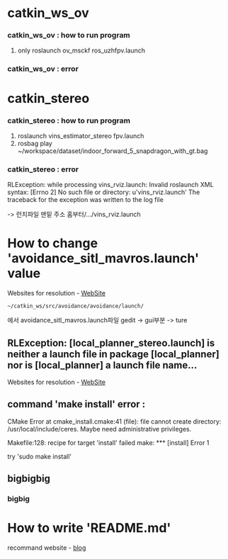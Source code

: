 # catkin_ws_ov
### catkin_ws_ov : how to run program
1. only	roslaunch ov_msckf ros_uzhfpv.launch

### catkin_ws_ov : error

# catkin_stereo
### catkin_stereo : how to run program
1.	roslaunch vins_estimator_stereo fpv.launch
2.	rosbag play ~/workspace/dataset/indoor_forward_5_snapdragon_with_gt.bag


### catkin_stereo : error
RLException: while processing vins_rviz.launch:
Invalid roslaunch XML syntax: \[Errno 2] No such file or directory: u'vins_rviz.launch'
The traceback for the exception was written to the log file

-> 런치파일 맨밑 주소 홈부터/.../vins_rviz.launch



###












# How to change 'avoidance_sitl_mavros.launch' value
Websites for resolution - [WebSite](https://github.com/PX4/PX4-Avoidance/issues/485)

	~/catkin_ws/src/avoidance/avoidance/launch/
에서 avoidance_sitl_mavros.launch파일 gedit -> gui부분 -> ture

## RLException: [local_planner_stereo.launch] is neither a launch file in package [local_planner] nor is [local_planner] a launch file name...

Websites for resolution - [WebSite](https://answers.ros.org/question/143496/roslaunch-is-neither-a-launch-file-in-package-nor-is-a-launch-file-name/)

## command 'make install' error : 
CMake Error at cmake_install.cmake:41 (file):
file cannot create directory: /usr/local/include/ceres.  Maybe need
  administrative privileges.

Makefile:128: recipe for target 'install' failed
make: *** [install] Error 1


try 'sudo make install'
	



## bigbigbig
### bigbig

# How to write 'README.md'

recommand website - [blog](https://ndb796.tistory.com/194)


